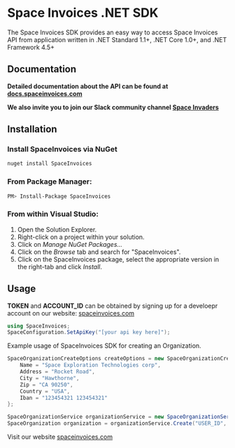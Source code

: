 ﻿# Space Invoices .NET SDK

The Space Invoices SDK provides an easy way to access Space Invoices API from application written in .NET Standard 1.1+, .NET Core 1.0+, and .NET Framework 4.5+

## Documentation

 **Detailed documentation about the API can be found at [docs.spaceinvoices.com](http://docs.spaceinvoices.com)**

**We also invite you to join our Slack community channel [Space Invaders](http://joinslack.spaceinvoices.com)**

## Installation

### Install SpaceInvoices via NuGet
```bash
nuget install SpaceInvoices
```

### From Package Manager:
```bash
PM> Install-Package SpaceInvoices
```
### From within Visual Studio:

1. Open the Solution Explorer.
2. Right-click on a project within your solution.
3. Click on *Manage NuGet Packages...*
4. Click on the *Browse* tab and search for "SpaceInvoices".
5. Click on the SpaceInvoices package, select the appropriate version in the right-tab and click *Install*.

## Usage

**TOKEN** and **ACCOUNT_ID** can be obtained by signing up for a develoepr account on our website: [spaceinvoices.com](http://spaceinvoices.com)

``` csharp
using SpaceInvoices;
SpaceConfiguration.SetApiKey("[your api key here]");
```

Example usage of SpaceInvoices SDK for creating an Organization.
``` csharp
SpaceOrganizationCreateOptions createOptions = new SpaceOrganizationCreateOptions{
    Name = "Space Exploration Technologies corp",
    Address = "Rocket Road",
    City = "Hawthorne",
    Zip = "CA 90250",
    Country = "USA",
    Iban = "123454321 123454321"
};

SpaceOrganizationService organizationService = new SpaceOrganizationService();
SpaceOrganization organization = organizationService.Create("USER_ID", createOptions);
```

Visit our website [spaceinvoices.com](http://spaceinvoices.com)